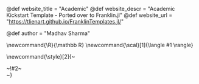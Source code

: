 <!-----------------------------------------------------
Add here global page variables to use throughout your
website.
The website_* must be defined for the RSS to work
------------------------------------------------------->
@def website_title = "Academic"
@def website_descr = "Academic Kickstart Template - Ported over to Franklin.jl"
@def website_url   = "https://tlienart.github.io/FranklinTemplates.jl/"

@def author = "Madhav Sharma"

<!-----------------------------------------------------
Add here global latex commands to use throughout your
pages. It can be math commands but does not need to be.
For instance:
* \newcommand{\phrase}{This is a long phrase to copy.}
------------------------------------------------------->
\newcommand{\R}{\mathbb R}
\newcommand{\scal}[1]{\langle #1 \rangle}


<!-- Put a box around something and pass some css styling to the box
(useful for images for instance) e.g. :
\style{width:80%;}{![](path/to/img.png)} -->
\newcommand{\style}[2]{~~~<div style="!#1;margin-left:auto;margin-right:auto;">~~~!#2~~~</div>~~~}
